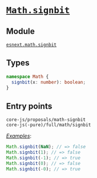# [`Math.signbit`](https://github.com/tc39/proposal-Math.signbit)

## Module

[`esnext.math.signbit`](https://github.com/zloirock/core-js/blob/master/packages/core-js/modules/esnext.math.signbit.js)

## Types

```ts
namespace Math {
  signbit(x: number): boolean;
}
```

## Entry points

```
core-js/proposals/math-signbit
core-js(-pure)/full/math/signbit
```

[_Examples_](https://goo.gl/rPWbzZ):

```js
Math.signbit(NaN); // => false
Math.signbit(1); // => false
Math.signbit(-1); // => true
Math.signbit(0); // => false
Math.signbit(-0); // => true
```
